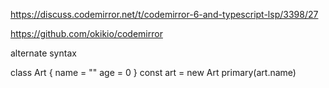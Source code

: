 https://discuss.codemirror.net/t/codemirror-6-and-typescript-lsp/3398/27

https://github.com/okikio/codemirror

alternate syntax

class Art {
    name = ""
    age = 0
}
const art = new Art
primary(art.name)
